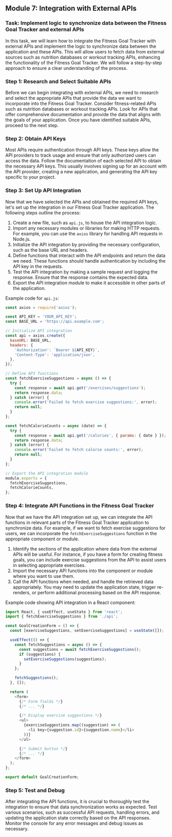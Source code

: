 ## Module 7: Integration with External APIs

### Task: Implement logic to synchronize data between the Fitness Goal Tracker and external APIs

In this task, we will learn how to integrate the Fitness Goal Tracker with external APIs and implement the logic to synchronize data between the application and these APIs. This will allow users to fetch data from external sources such as nutrition databases or workout tracking APIs, enhancing the functionality of the Fitness Goal Tracker. We will follow a step-by-step approach to ensure a clear understanding of the process.

### Step 1: Research and Select Suitable APIs

Before we can begin integrating with external APIs, we need to research and select the appropriate APIs that provide the data we want to incorporate into the Fitness Goal Tracker. Consider fitness-related APIs such as nutrition databases or workout tracking APIs. Look for APIs that offer comprehensive documentation and provide the data that aligns with the goals of your application. Once you have identified suitable APIs, proceed to the next step.

### Step 2: Obtain API Keys

Most APIs require authentication through API keys. These keys allow the API providers to track usage and ensure that only authorized users can access the data. Follow the documentation of each selected API to obtain the necessary API keys. This usually involves signing up for an account with the API provider, creating a new application, and generating the API key specific to your project.

### Step 3: Set Up API Integration

Now that we have selected the APIs and obtained the required API keys, let's set up the integration in our Fitness Goal Tracker application. The following steps outline the process:

1. Create a new file, such as `api.js`, to house the API integration logic.
2. Import any necessary modules or libraries for making HTTP requests. For example, you can use the `axios` library for handling API requests in Node.js.
3. Initialize the API integration by providing the necessary configuration, such as the base URL and headers.
4. Define functions that interact with the API endpoints and return the data we need. These functions should handle authentication by including the API key in the requests.
5. Test the API integration by making a sample request and logging the response. Ensure that the response contains the expected data.
6. Export the API integration module to make it accessible in other parts of the application.

Example code for `api.js`:

```javascript
const axios = require('axios');

const API_KEY = 'YOUR_API_KEY';
const BASE_URL = 'https://api.example.com';

// Initialize API integration
const api = axios.create({
  baseURL: BASE_URL,
  headers: {
    'Authorization': `Bearer ${API_KEY}`,
    'Content-Type': 'application/json',
  },
});

// Define API functions
const fetchExerciseSuggestions = async () => {
  try {
    const response = await api.get('/exercises/suggestions');
    return response.data;
  } catch (error) {
    console.error('Failed to fetch exercise suggestions:', error);
    return null;
  }
};

const fetchCalorieCounts = async (date) => {
  try {
    const response = await api.get('/calories', { params: { date } });
    return response.data;
  } catch (error) {
    console.error('Failed to fetch calorie counts:', error);
    return null;
  }
};

// Export the API integration module
module.exports = {
  fetchExerciseSuggestions,
  fetchCalorieCounts,
};
```

### Step 4: Integrate API Functions in the Fitness Goal Tracker

Now that we have the API integration set up, we can integrate the API functions in relevant parts of the Fitness Goal Tracker application to synchronize data. For example, if we want to fetch exercise suggestions for users, we can incorporate the `fetchExerciseSuggestions` function in the appropriate component or module.



1. Identify the sections of the application where data from the external APIs will be useful. For instance, if you have a form for creating fitness goals, you can include exercise suggestions from the API to assist users in selecting appropriate exercises.
2. Import the necessary API functions into the component or module where you want to use them.
3. Call the API functions when needed, and handle the retrieved data appropriately. You may need to update the application state, trigger re-renders, or perform additional processing based on the API response.

Example code showing API integration in a React component:

```javascript
import React, { useEffect, useState } from 'react';
import { fetchExerciseSuggestions } from './api';

const GoalCreationForm = () => {
  const [exerciseSuggestions, setExerciseSuggestions] = useState([]);

  useEffect(() => {
    const fetchSuggestions = async () => {
      const suggestions = await fetchExerciseSuggestions();
      if (suggestions) {
        setExerciseSuggestions(suggestions);
      }
    };

    fetchSuggestions();
  }, []);

  return (
    <form>
      {/* Form fields */}
      {/* ... */}

      {/* Display exercise suggestions */}
      <ul>
        {exerciseSuggestions.map((suggestion) => (
          <li key={suggestion.id}>{suggestion.name}</li>
        ))}
      </ul>

      {/* Submit button */}
      {/* ... */}
    </form>
  );
};

export default GoalCreationForm;
```

### Step 5: Test and Debug

After integrating the API functions, it is crucial to thoroughly test the integration to ensure that data synchronization works as expected. Test various scenarios, such as successful API requests, handling errors, and updating the application state correctly based on the API responses. Monitor the console for any error messages and debug issues as necessary.


